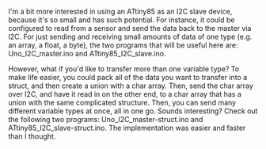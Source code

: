 I'm a bit more interested in using an ATtiny85 as an I2C slave device, because it's so small and has such potential.
For instance, it could be configured to read from a sensor and send the data back to the master via I2C.
For just sending and receiving small amounts of data of one type (e.g. an array, a float, a byte), the two programs that will be useful here are:
Uno_I2C_master.ino and ATtiny85_I2C_slave.ino.<p>
However, what if you'd like to transfer more than one variable type? To make life easier, you could pack all of the data you want to transfer into
a struct, and then create a union with a char array. Then, send the char array over I2C, and have it read in on the other end, to a char array that has a union with the same complicated structure.
Then, you can send many different variable types at once, all in one go.
Sounds interesting? Check out the following two programs:
Uno_I2C_master-struct.ino and ATtiny85_I2C_slave-struct.ino. The implementation was easier and faster than I thought.
